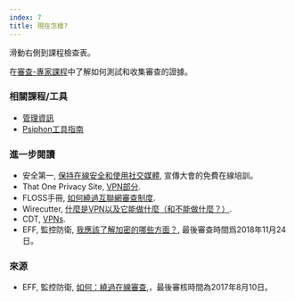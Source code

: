 ```yaml
---
index: 7
title: 現在怎樣?
---
```

滑動右側到課程檢查表。

在[審查-專家課程](umbrella://communications/censorship/expert)中了解如何測試和收集審查的證據。

### 相關課程/工具

*   [管理資訊](umbrella://information/managing-information)
*   [Psiphon工具指南](umbrella://tools/messagging/s_psiphon.md)

### 進一步閱讀

*   安全第一, [保持在線安全和使用社交媒體](https://advocacyassembly.org/en/courses/32/#/chapter/1/lesson/1), 宣傳大會的免費在線培訓。
*   That One Privacy Site, [VPN部分](https://thatoneprivacysite.net/vpn-section/).
*   FLOSS手冊, [如何繞過互聯網審查制度](http://booki.flossmanuals.net/bypassing-censorship/).
*   Wirecutter, [什麼是VPN以及它能做什麼（和不能做什麼？）](https://thewirecutter.com/reviews/what-is-a-vpn/).
*   CDT, [VPNs](https://cdt.org/issue/privacy-data/vpns/).
*   EFF, 監控防衛, [我應該了解加密的哪些方面？](https://ssd.eff.org/en/module/what-should-i-know-about-encryption), 最後審查時間爲2018年11月24日。


### 來源

*   EFF, 監控防衛, [如何：繞過在線審查](https://ssd.eff.org/en/module/how-circumvent-online-censorship),，最後審核時間為2017年8月10日。